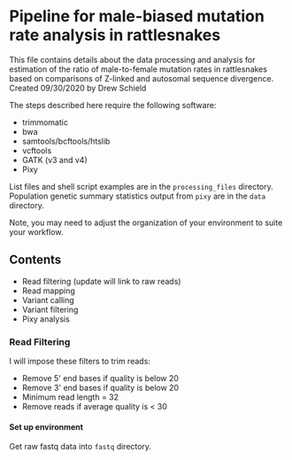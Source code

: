 # Pipeline for male-biased mutation rate analysis in rattlesnakes

This file contains details about the data processing and analysis for estimation of the ratio of male-to-female mutation rates in rattlesnakes based on comparisons of Z-linked and autosomal sequence divergence. 
Created 09/30/2020 by Drew Schield

The steps described here require the following software:

* trimmomatic
* bwa
* samtools/bcftools/htslib
* vcftools
* GATK (v3 and v4)
* Pixy

List files and shell script examples are in the `processing_files` directory.
Population genetic summary statistics output from `pixy` are in the `data` directory.

Note, you may need to adjust the organization of your environment to suite your workflow.

## Contents

* Read filtering (update will link to raw reads)
* Read mapping
* Variant calling
* Variant filtering
* Pixy analysis

### Read Filtering

I will impose these filters to trim reads:

* Remove 5' end bases if quality is below 20
* Remove 3' end bases if quality is below 20
* Minimum read length = 32
* Remove reads if average quality is < 30

#### Set up environment

Get raw fastq data into `fastq` directory.